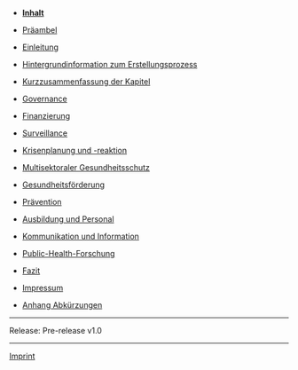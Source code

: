 - **[Inhalt](files/index.md)**

- [Präambel](files/document-1.md)
- [Einleitung](files/document-2.md)
- [Hintergrundinformation zum Erstellungsprozess](files/document-3.md)
- [Kurzzusammenfassung der Kapitel](files/document-4.md)
- [Governance](files/document-5.md)
- [Finanzierung](files/document-6.md)
- [Surveillance](files/document-7.md)
- [Krisenplanung und -reaktion](files/document-8.md)
- [Multisektoraler Gesundheitsschutz](files/document-9.md)
- [Gesundheitsförderung](files/document-10.md)
- [Prävention](files/document-11.md)
- [Ausbildung und Personal](files/document-12.md)
- [Kommunikation und Information](files/document-13.md)
- [Public-Health-Forschung](files/document-14.md)
- [Fazit](files/document-15.md)
- [Impressum](files/document-16.md)
- [Anhang Abkürzungen](files/document-17.md)

---

Release: Pre-release v1.0<br />

---

[Imprint](files/imprint.md)
